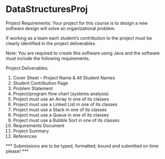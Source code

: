 # DataStructuresProj

Project Requirements:
Your project for this course is to design a new software design will solve an organizational problem.

If working as a team each student’s contribution to the project must be clearly identified in the project
deliverables.

Note: You are required to create this software using Java and the software must include the following
requirements.

Project Deliverables:

1. Cover Sheet – Project Name & All Student Names
2. Student Contribution Page
3. Problem Statement
4. Project/program flow chart (systems analysis)
5. Project must use an Array in one of its classes
6. Project must use a Linked List in one of its classes
7. Project must use a Stack in one of its classes
8. Project must use a Queue in one of its classes
9. Project must use a Bubble Sort in one of its classes
10. Requirements Document
11. Project Summary
12. References

*** Submissions are to be typed, formatted, bound and submitted on time please! ***

